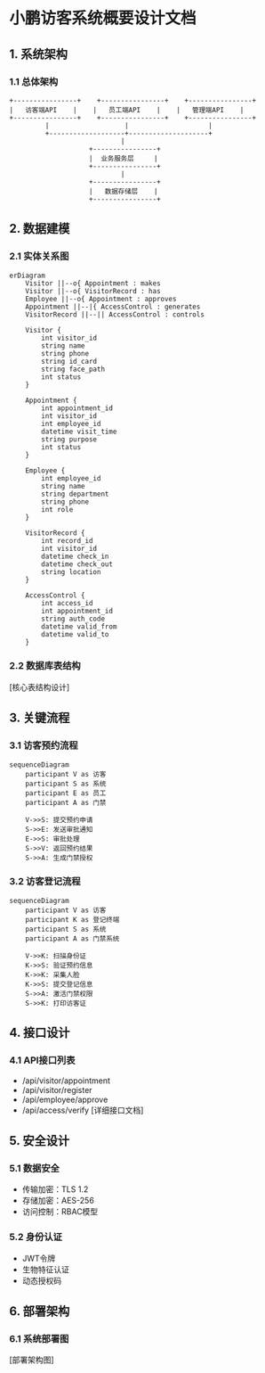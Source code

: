 # 小鹏访客系统概要设计文档

## 1. 系统架构

### 1.1 总体架构
```
+----------------+    +----------------+    +----------------+
|   访客端API    |    |   员工端API    |    |   管理端API    |
+----------------+    +----------------+    +----------------+
         |                   |                    |
         +-------------------+--------------------+
                            |
                    +----------------+
                    |  业务服务层     |
                    +----------------+
                            |
                    +----------------+
                    |   数据存储层    |
                    +----------------+
```

## 2. 数据建模

### 2.1 实体关系图
```mermaid
erDiagram
    Visitor ||--o{ Appointment : makes
    Visitor ||--o{ VisitorRecord : has
    Employee ||--o{ Appointment : approves
    Appointment ||--|{ AccessControl : generates
    VisitorRecord ||--|| AccessControl : controls
    
    Visitor {
        int visitor_id
        string name
        string phone
        string id_card
        string face_path
        int status
    }
    
    Appointment {
        int appointment_id
        int visitor_id
        int employee_id
        datetime visit_time
        string purpose
        int status
    }
    
    Employee {
        int employee_id
        string name
        string department
        string phone
        int role
    }
    
    VisitorRecord {
        int record_id
        int visitor_id
        datetime check_in
        datetime check_out
        string location
    }
    
    AccessControl {
        int access_id
        int appointment_id
        string auth_code
        datetime valid_from
        datetime valid_to
    }
```

### 2.2 数据库表结构
[核心表结构设计]

## 3. 关键流程

### 3.1 访客预约流程
```mermaid
sequenceDiagram
    participant V as 访客
    participant S as 系统
    participant E as 员工
    participant A as 门禁
    
    V->>S: 提交预约申请
    S->>E: 发送审批通知
    E->>S: 审批处理
    S->>V: 返回预约结果
    S->>A: 生成门禁授权
```

### 3.2 访客登记流程
```mermaid
sequenceDiagram
    participant V as 访客
    participant K as 登记终端
    participant S as 系统
    participant A as 门禁系统
    
    V->>K: 扫描身份证
    K->>S: 验证预约信息
    K->>K: 采集人脸
    K->>S: 提交登记信息
    S->>A: 激活门禁权限
    S->>K: 打印访客证
```

## 4. 接口设计

### 4.1 API接口列表
- /api/visitor/appointment
- /api/visitor/register
- /api/employee/approve
- /api/access/verify
[详细接口文档]

## 5. 安全设计

### 5.1 数据安全
- 传输加密：TLS 1.2
- 存储加密：AES-256
- 访问控制：RBAC模型

### 5.2 身份认证
- JWT令牌
- 生物特征认证
- 动态授权码

## 6. 部署架构

### 6.1 系统部署图
[部署架构图]